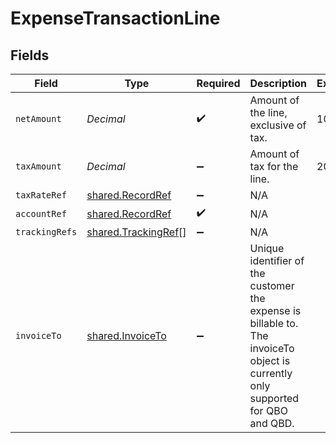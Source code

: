 # ExpenseTransactionLine


## Fields

| Field                                                                                                                           | Type                                                                                                                            | Required                                                                                                                        | Description                                                                                                                     | Example                                                                                                                         |
| ------------------------------------------------------------------------------------------------------------------------------- | ------------------------------------------------------------------------------------------------------------------------------- | ------------------------------------------------------------------------------------------------------------------------------- | ------------------------------------------------------------------------------------------------------------------------------- | ------------------------------------------------------------------------------------------------------------------------------- |
| `netAmount`                                                                                                                     | *Decimal*                                                                                                                       | :heavy_check_mark:                                                                                                              | Amount of the line, exclusive of tax.                                                                                           | 100                                                                                                                             |
| `taxAmount`                                                                                                                     | *Decimal*                                                                                                                       | :heavy_minus_sign:                                                                                                              | Amount of tax for the line.                                                                                                     | 20                                                                                                                              |
| `taxRateRef`                                                                                                                    | [shared.RecordRef](../../../sdk/models/shared/recordref.md)                                                                     | :heavy_minus_sign:                                                                                                              | N/A                                                                                                                             |                                                                                                                                 |
| `accountRef`                                                                                                                    | [shared.RecordRef](../../../sdk/models/shared/recordref.md)                                                                     | :heavy_check_mark:                                                                                                              | N/A                                                                                                                             |                                                                                                                                 |
| `trackingRefs`                                                                                                                  | [shared.TrackingRef](../../../sdk/models/shared/trackingref.md)[]                                                               | :heavy_minus_sign:                                                                                                              | N/A                                                                                                                             |                                                                                                                                 |
| `invoiceTo`                                                                                                                     | [shared.InvoiceTo](../../../sdk/models/shared/invoiceto.md)                                                                     | :heavy_minus_sign:                                                                                                              | Unique identifier of the customer the expense is billable to. The invoiceTo object is currently only supported for QBO and QBD. |                                                                                                                                 |